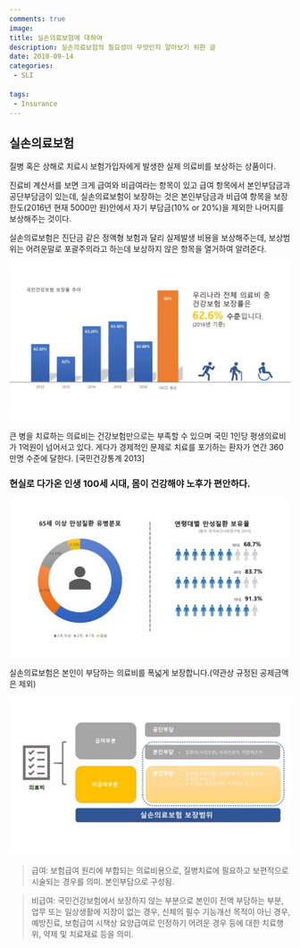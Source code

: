 ```yaml
---
comments: true
image:
title: 실손의료보험에 대하여
description: 실손의료보험의 필요성이 무엇인지 알아보기 위한 글
date: 2018-09-14
categories:
 - SLI

tags:
 - Insurance
---
```


## 실손의료보험

질병 혹은 상해로 치료시 보험가입자에게 발생한 실제 의료비를 보상하는 상품이다.

진료비 계산서를 보면 크게 급여와 비급여라는 항목이 있고 급여 항목에서 본인부담금과 공단부담금이 있는데, 실손의료보험이 보장하는 것은 본인부담금과 비급여 항목을 보장한도(2016년 현재 5000만 원)안에서 자기 부담금(10% or 20%)을 제외한 나머지를 보상해주는 것이다.

실손의료보험은 진단금 같은 정액형 보험과 달리 실제발생 비용을 보상해주는데, 보상범위는 어려운말로 포괄주의라고 하는데 보상하지 않은 항목을 열거하여 알려준다.

![](https://github.com/mikail0205/mikail0205.github.io/blob/master/assets/images/2018/SLI/rate.jpg?raw=true)

큰 병을 치료하는 의료비는 건강보험만으로는 부족할 수 있으며 국민 1인당 평생의료비가 1억원이 넘어서고 있다. 게다가 경제적인 문제로 치료를 포기하는 환자가 연간 360만명 수준에 달한다. [국민건강통계 2013]

### 현실로 다가온 인생 100세 시대, 몸이 건강해야 노후가 편안하다.

![](https://github.com/mikail0205/mikail0205.github.io/blob/master/assets/images/2018/SLI/variable.jpg?raw=true)

실손의료보험은 본인이 부담하는 의료비를 폭넓게 보장합니다.(약관상 규정된 공제금액은 제외)

![](https://github.com/mikail0205/mikail0205.github.io/blob/master/assets/images/2018/SLI/range.jpg?raw=true)

>급여: 보험급여 원리에 부합되는 의료비용으로, 질병치료에 필요하고 보편적으로 시술되는 경우를 의미. 본인부담으로 구성됨.

>비급여: 국민건강보험에서 보장하지 않는 부분으로 본인이 전액 부담하는 부분, 업무 또는 일상생활에 지장이 없는 경우, 신체의 필수 기능개선 목적이 아닌 경우, 예방진료, 보험급여 시책상 요양급여로 인정하기 어려운 경우 등에 대한 치료행위, 약제 및 치료재료 등을 의미.

